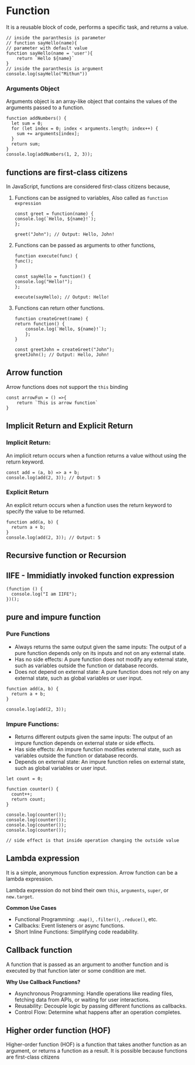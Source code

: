 # Function

It is a reusable block of code, performs a specific task, and returns a value.

```JS
// inside the paranthesis is parameter
// function sayHello(name){
// parameter with default value
function sayHello(name = 'user'){
    return `Hello ${name}`
}
// inside the paranthesis is argument
console.log(sayHello("Mithun"))
```

### Arguments Object

Arguments object is an array-like object that contains the values of the arguments passed to a function.

```JS
function addNumbers() {
  let sum = 0;
  for (let index = 0; index < arguments.length; index++) {
    sum += arguments[index];
  }
  return sum;
}
console.log(addNumbers(1, 2, 3));
```

## functions are first-class citizens

In JavaScript, functions are considered first-class citizens because,

1. Functions can be assigned to variables, Also called as `function expression`

   ```JS
   const greet = function(name) {
   console.log(`Hello, ${name}!`);
   };

   greet("John"); // Output: Hello, John!
   ```

2. Functions can be passed as arguments to other functions,

   ```JS
   function execute(func) {
   func();
   }

   const sayHello = function() {
   console.log("Hello!");
   };

   execute(sayHello); // Output: Hello!
   ```

3. Functions can return other functions.

   ```JS
   function createGreet(name) {
   return function() {
       console.log(`Hello, ${name}!`);
       };
   }

   const greetJohn = createGreet("John");
   greetJohn(); // Output: Hello, John!
   ```

## Arrow function

Arrow functions does not support the `this` binding

```JS
const arrowFun = () =>{
    return `This is arrow function`
}
```

## Implicit Return and Explicit Return

### Implicit Return:

An implicit return occurs when a function returns a value without using the return keyword.

```JS
const add = (a, b) => a + b;
console.log(add(2, 3)); // Output: 5
```

### Explicit Return

An explicit return occurs when a function uses the return keyword to specify the value to be returned.

```JS
function add(a, b) {
  return a + b;
}
console.log(add(2, 3)); // Output: 5
```

## Recursive function or Recursion

## IIFE - Immidiatly invoked function expression

```JS
(function () {
  console.log("I am IIFE");
})();
```

## pure and impure function

### Pure Functions

- Always returns the same output given the same inputs: The output of a pure function depends only on its inputs and not on any external state.
- Has no side effects: A pure function does not modify any external state, such as variables outside the function or database records.
- Does not depend on external state: A pure function does not rely on any external state, such as global variables or user input.

```JS
function add(a, b) {
  return a + b;
}

console.log(add(2, 3));
```

### Impure Functions:

- Returns different outputs given the same inputs: The output of an impure function depends on external state or side effects.
- Has side effects: An impure function modifies external state, such as variables outside the function or database records.
- Depends on external state: An impure function relies on external state, such as global variables or user input.

```JS
let count = 0;

function counter() {
  count++;
  return count;
}

console.log(counter());
console.log(counter());
console.log(counter());
console.log(counter());

// side effect is that inside operation changing the outside value
```

## Lambda expression

It is a simple, anonymous function expression. Arrow function can be a lambda expression.

Lambda expression do not bind their own `this`, `arguments`, `super`, or `new.target`.

**Common Use Cases**
- Functional Programming: `.map()`, `.filter()`, `.reduce()`, etc.
- Callbacks: Event listeners or async functions.
- Short Inline Functions: Simplifying code readability.

## Callback function

A function that is passed as an argument to another function and is executed by that function later or some condition are met.

**Why Use Callback Functions?**
- Asynchronous Programming: Handle operations like reading files, fetching data from APIs, or waiting for user interactions.
- Reusability: Decouple logic by passing different functions as callbacks.
- Control Flow: Determine what happens after an operation completes.


## Higher order function (HOF)

Higher-order function (HOF) is a function that takes another function as an argument, or returns a function as a result.
It is possible because functions are first-class citizens